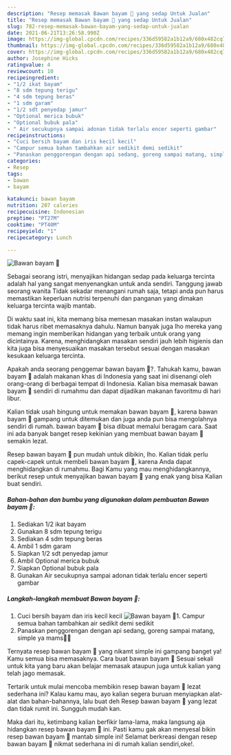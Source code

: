 ```yaml
---
description: "Resep memasak Bawan bayam 🥬 yang sedap Untuk Jualan"
title: "Resep memasak Bawan bayam 🥬 yang sedap Untuk Jualan"
slug: 782-resep-memasak-bawan-bayam-yang-sedap-untuk-jualan
date: 2021-06-21T13:26:58.990Z
image: https://img-global.cpcdn.com/recipes/336d59582a1b12a9/680x482cq70/bawan-bayam-🥬-foto-resep-utama.jpg
thumbnail: https://img-global.cpcdn.com/recipes/336d59582a1b12a9/680x482cq70/bawan-bayam-🥬-foto-resep-utama.jpg
cover: https://img-global.cpcdn.com/recipes/336d59582a1b12a9/680x482cq70/bawan-bayam-🥬-foto-resep-utama.jpg
author: Josephine Hicks
ratingvalue: 4
reviewcount: 10
recipeingredient:
- "1/2 ikat bayam"
- "8 sdm tepung terigu"
- "4 sdm tepung beras"
- "1 sdm garam"
- "1/2 sdt penyedap jamur"
- "Optional merica bubuk"
- "Optional bubuk pala"
- " Air secukupnya sampai adonan tidak terlalu encer seperti gambar"
recipeinstructions:
- "Cuci bersih bayam dan iris kecil kecil"
- "Campur semua bahan tambahkan air sedikit demi sedikit"
- "Panaskan penggorengan dengan api sedang, goreng sampai matang, simple ya mams🧡🤗"
categories:
- Resep
tags:
- bawan
- bayam

katakunci: bawan bayam 
nutrition: 207 calories
recipecuisine: Indonesian
preptime: "PT27M"
cooktime: "PT40M"
recipeyield: "1"
recipecategory: Lunch

---
```



![Bawan bayam 🥬](https://img-global.cpcdn.com/recipes/336d59582a1b12a9/680x482cq70/bawan-bayam-🥬-foto-resep-utama.jpg)

Sebagai seorang istri, menyajikan hidangan sedap pada keluarga tercinta adalah hal yang sangat menyenangkan untuk anda sendiri. Tanggung jawab seorang  wanita Tidak sekadar menangani rumah saja, tetapi anda pun harus memastikan keperluan nutrisi terpenuhi dan panganan yang dimakan keluarga tercinta wajib mantab.

Di waktu  saat ini, kita memang bisa memesan masakan instan walaupun tidak harus ribet memasaknya dahulu. Namun banyak juga lho mereka yang memang ingin memberikan hidangan yang terbaik untuk orang yang dicintainya. Karena, menghidangkan masakan sendiri jauh lebih higienis dan kita juga bisa menyesuaikan masakan tersebut sesuai dengan masakan kesukaan keluarga tercinta. 



Apakah anda seorang penggemar bawan bayam 🥬?. Tahukah kamu, bawan bayam 🥬 adalah makanan khas di Indonesia yang saat ini disenangi oleh orang-orang di berbagai tempat di Indonesia. Kalian bisa memasak bawan bayam 🥬 sendiri di rumahmu dan dapat dijadikan makanan favoritmu di hari libur.

Kalian tidak usah bingung untuk memakan bawan bayam 🥬, karena bawan bayam 🥬 gampang untuk ditemukan dan juga anda pun bisa mengolahnya sendiri di rumah. bawan bayam 🥬 bisa dibuat memalui beragam cara. Saat ini ada banyak banget resep kekinian yang membuat bawan bayam 🥬 semakin lezat.

Resep bawan bayam 🥬 pun mudah untuk dibikin, lho. Kalian tidak perlu capek-capek untuk membeli bawan bayam 🥬, karena Anda dapat menghidangkan di rumahmu. Bagi Kamu yang mau menghidangkannya, berikut resep untuk menyajikan bawan bayam 🥬 yang enak yang bisa Kalian buat sendiri.

<!--inarticleads1-->

##### Bahan-bahan dan bumbu yang digunakan dalam pembuatan Bawan bayam 🥬:

1. Sediakan 1/2 ikat bayam
1. Gunakan 8 sdm tepung terigu
1. Sediakan 4 sdm tepung beras
1. Ambil 1 sdm garam
1. Siapkan 1/2 sdt penyedap jamur
1. Ambil Optional merica bubuk
1. Siapkan Optional bubuk pala
1. Gunakan  Air secukupnya sampai adonan tidak terlalu encer seperti gambar




<!--inarticleads2-->

##### Langkah-langkah membuat Bawan bayam 🥬:

1. Cuci bersih bayam dan iris kecil kecil
<img src="https://img-global.cpcdn.com/steps/14f2ff740ae2715b/160x128cq70/bawan-bayam-🥬-langkah-memasak-1-foto.jpg" alt="Bawan bayam 🥬">1. Campur semua bahan tambahkan air sedikit demi sedikit
1. Panaskan penggorengan dengan api sedang, goreng sampai matang, simple ya mams🧡🤗




Ternyata resep bawan bayam 🥬 yang nikamt simple ini gampang banget ya! Kamu semua bisa memasaknya. Cara buat bawan bayam 🥬 Sesuai sekali untuk kita yang baru akan belajar memasak ataupun juga untuk kalian yang telah jago memasak.

Tertarik untuk mulai mencoba membikin resep bawan bayam 🥬 lezat sederhana ini? Kalau kamu mau, ayo kalian segera buruan menyiapkan alat-alat dan bahan-bahannya, lalu buat deh Resep bawan bayam 🥬 yang lezat dan tidak rumit ini. Sungguh mudah kan. 

Maka dari itu, ketimbang kalian berfikir lama-lama, maka langsung aja hidangkan resep bawan bayam 🥬 ini. Pasti kamu gak akan menyesal bikin resep bawan bayam 🥬 mantab simple ini! Selamat berkreasi dengan resep bawan bayam 🥬 nikmat sederhana ini di rumah kalian sendiri,oke!.

